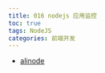 ```yaml
---
title: 016 nodejs 应用监控
toc: true
tags: NodeJS
categories: 前端开发
---
```


- [alinode](https://www.aliyun.com/product/nodejs)